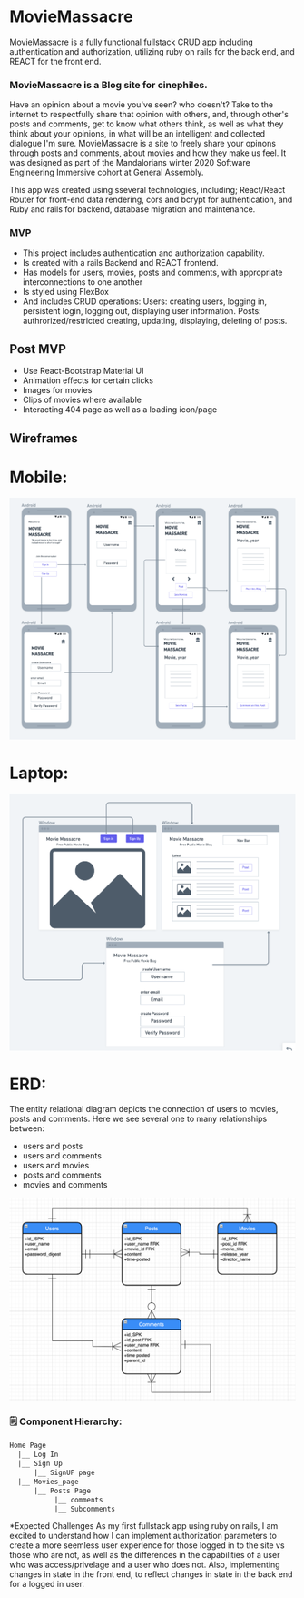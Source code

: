 # MovieMassacre
<!-- //Description of the project you'll be building with the objective described in non-technical language -->
MovieMassacre is a fully functional fullstack CRUD app including authentication and authorization, utilizing ruby on rails for the back end, and REACT for the front end. 

### MovieMassacre is a Blog site for cinephiles. 
Have an opinion about a movie you've seen? who doesn't? Take to the internet to respectfully share that opinion with others, and, through other's posts and comments, get to know what others think, as well as what they think about your opinions, in what will be an intelligent and collected dialogue I'm sure. MovieMassacre is a site to freely share your opinons through posts and comments, about movies and how they make us feel.
It was designed as part of the Mandalorians winter 2020 Software Engineering Immersive cohort at General Assembly.

This app was created using sseveral technologies, including; React/React Router for front-end data rendering, cors and bcrypt for authentication, and  Ruby and rails for backend, database migration and maintenance.


### MVP
* This project includes authentication and authorization capability.
* Is created with a rails Backend and REACT frontend.
* Has models for users, movies, posts and comments, with appropriate interconnections to one another
* Is styled using FlexBox
* And includes CRUD operations:
Users: creating users, logging in, persistent login, logging out, displaying user information.
Posts: authrorized/restricted creating, updating, displaying, deleting of posts.

## Post MVP
* Use React-Bootstrap Material UI 
* Animation effects for certain clicks
* Images for movies
* Clips of movies where available
* Interacting 404 page as well as a loading icon/page

## Wireframes

# Mobile:
<img src = "wireframe_movie_blog_project_4.png">

# Laptop:
<img src = "movie_blog_fullscreen.png">

# ERD:
The entity relational diagram depicts the connection of users to movies, posts and comments. Here we see several one to many relationships between: 
* users and posts
* users and comments
* users and movies
* posts and comments
* movies and comments
<img src = "ERD_movie_blog.png">


### 🗒️ Component Hierarchy:
```
Home Page
  |__ Log In
  |__ Sign Up
      |__ SignUP page
  |__ Movies_page 
      |__ Posts Page
           |__ comments
           |__ Subcomments
```

*Expected Challenges
As my first fullstack app using ruby on rails, I am excited to understand how I can implement authorization parameters to create a more seemless user experience for those logged in to the site vs those who are not, as well as the differences in the capabilities of a user who was access/privelage and a user who does not. Also, implementing changes in state in the front end, to reflect changes in state in the back end for a logged in user. 